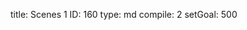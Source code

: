 title:          Scenes 1
ID:             160
type:           md
compile:        2
setGoal:        500


